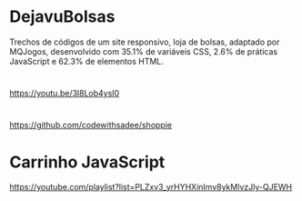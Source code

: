 # DejavuBolsas
Trechos de códigos de um site responsivo, loja de bolsas, adaptado por MQJogos, desenvolvido com 35.1% de variáveis CSS, 2.6% de práticas JavaScript e 62.3% de elementos HTML. 
#
https://youtu.be/3l8Lob4ysI0
#
#
https://github.com/codewithsadee/shoppie
#
#
# Carrinho JavaScript
https://youtube.com/playlist?list=PLZxv3_yrHYHXinImv8ykMlvzJly-QJEWH
#
